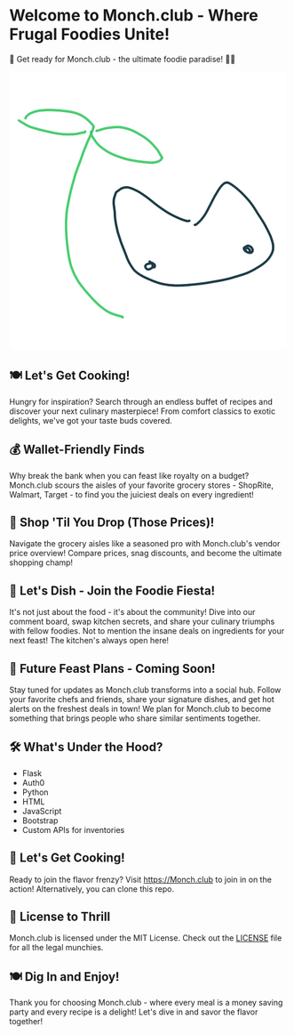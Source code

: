 # Welcome to Monch.club - Where Frugal Foodies Unite!

🎉 Get ready for Monch.club - the ultimate foodie paradise! 🍳🎉

![Monch.club Logo](/static/img/monch4.png)

## 🍽️ Let's Get Cooking!

Hungry for inspiration? Search through an endless buffet of recipes and discover your next culinary masterpiece! From comfort classics to exotic delights, we've got your taste buds covered.

## 💰 Wallet-Friendly Finds

Why break the bank when you can feast like royalty on a budget? Monch.club scours the aisles of your favorite grocery stores - ShopRite, Walmart, Target - to find you the juiciest deals on every ingredient!

## 🛒 Shop 'Til You Drop (Those Prices)!

Navigate the grocery aisles like a seasoned pro with Monch.club's vendor price overview! Compare prices, snag discounts, and become the ultimate shopping champ!

## 💬 Let's Dish - Join the Foodie Fiesta!

It's not just about the food - it's about the community! Dive into our comment board, swap kitchen secrets, and share your culinary triumphs with fellow foodies. Not to mention the insane deals on ingredients for your next feast! The kitchen's always open here!

## 🚀 Future Feast Plans - Coming Soon!

Stay tuned for updates as Monch.club transforms into a social hub. Follow your favorite chefs and friends, share your signature dishes, and get hot alerts on the freshest deals in town! We plan for Monch.club to become something that brings people who share similar sentiments together.

## 🛠️ What's Under the Hood?

- Flask
- Auth0
- Python
- HTML
- JavaScript
- Bootstrap
- Custom APIs for inventories

## 🚀 Let's Get Cooking!

Ready to join the flavor frenzy? Visit https://Monch.club to join in on the action! Alternatively, you can clone this repo.

## 📜 License to Thrill

Monch.club is licensed under the MIT License. Check out the [LICENSE](/LICENSE) file for all the legal munchies.


## 🍽️ Dig In and Enjoy!

Thank you for choosing Monch.club - where every meal is a money saving party and every recipe is a delight! Let's dive in and savor the flavor together!
